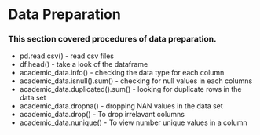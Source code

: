 
<html>
<head>	
<h1>Data Preparation </h1>
</head>
<body>
	
<h3>This section covered procedures of data preparation.</h3>
<ul>
  <li>pd.read.csv() - read csv files</li>
  <li>df.head() - take a look of the dataframe</li>
  <li>academic_data.info() - checking the data type for each column</li>
	<li>academic_data.isnull().sum() - checking for null values in each columns</li>
	<li>academic_data.duplicated().sum() - looking for duplicate rows in the data set</li>
	<li>academic_data.dropna() - dropping NAN values in the data set</li>
	<li>academic_data.drop() - To drop irrelavant columns </li>
	<li>academic_data.nunique() - To view number unique values in a column</li>
</ul>

</body>
</html>

